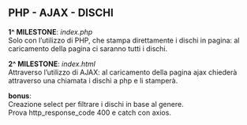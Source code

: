 ## PHP - AJAX - DISCHI

**1^ MILESTONE**: *index.php*\
Solo con l’utilizzo di PHP, che stampa direttamente i dischi in pagina: al caricamento della pagina ci saranno tutti i dischi.

**2^ MILESTONE**: *index.html*\
Attraverso l’utilizzo di AJAX: al caricamento della pagina ajax chiederà attraverso una chiamata i dischi a php e li stamperà.

**bonus**:\
Creazione select per filtrare i dischi in base al genere.\
Prova http_response_code 400 e catch con axios.
